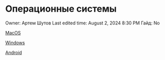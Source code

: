 # Операционные системы

Owner: Артем Шутов
Last edited time: August 2, 2024 8:30 PM
Гайд: No

[MacOS](%D0%9E%D0%BF%D0%B5%D1%80%D0%B0%D1%86%D0%B8%D0%BE%D0%BD%D0%BD%D1%8B%D0%B5%20%D1%81%D0%B8%D1%81%D1%82%D0%B5%D0%BC%D1%8B%201efc2ffd036b4694b157b76eb9713200/MacOS%209b1ac0dc69ab457f90a5fe6bb9e654e7.md)

[Windows](%D0%9E%D0%BF%D0%B5%D1%80%D0%B0%D1%86%D0%B8%D0%BE%D0%BD%D0%BD%D1%8B%D0%B5%20%D1%81%D0%B8%D1%81%D1%82%D0%B5%D0%BC%D1%8B%201efc2ffd036b4694b157b76eb9713200/Windows%20e85de06afcd341ffb1c364f2e4af2295.md)

[Android](%D0%9E%D0%BF%D0%B5%D1%80%D0%B0%D1%86%D0%B8%D0%BE%D0%BD%D0%BD%D1%8B%D0%B5%20%D1%81%D0%B8%D1%81%D1%82%D0%B5%D0%BC%D1%8B%201efc2ffd036b4694b157b76eb9713200/Android%20bfd472b0c58040dd97c510b5ce3a4e84.md)